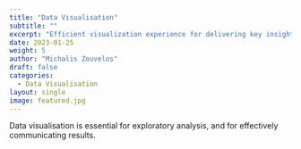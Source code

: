 ```yaml
---
title: "Data Visualisation"
subtitle: ""
excerpt: "Efficient visualization experience for delivering key insights in an informative and easily digestible fashion towards business stakeholders."
date: 2023-01-25
weight: 5
author: "Michalis Zouvelos"
draft: false
categories:
  - Data Visualisation
layout: single
image: featured.jpg
---
```


Data visualisation is essential for exploratory analysis, and for effectively communicating results. 

